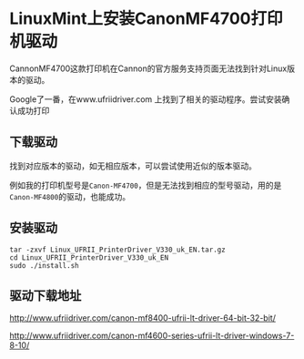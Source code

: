 # LinuxMint上安装CanonMF4700打印机驱动

CannonMF4700这款打印机在Cannon的官方服务支持页面无法找到针对Linux版本的驱动。

Google了一番，在www.ufriidriver.com 上找到了相关的驱动程序。尝试安装确认成功打印

## 下载驱动

找到对应版本的驱动，如无相应版本，可以尝试使用近似的版本驱动。

例如我的打印机型号是`Canon-MF4700`，但是无法找到相应的型号驱动，用的是`Canon-MF4800`的驱动，也能成功。


## 安装驱动

```
tar -zxvf Linux_UFRII_PrinterDriver_V330_uk_EN.tar.gz
cd Linux_UFRII_PrinterDriver_V330_uk_EN
sudo ./install.sh
```

## 驱动下载地址

http://www.ufriidriver.com/canon-mf8400-ufrii-lt-driver-64-bit-32-bit/

http://www.ufriidriver.com/canon-mf4600-series-ufrii-lt-driver-windows-7-8-10/